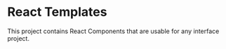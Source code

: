 # React Templates

This project contains React Components that are usable for any interface project. 